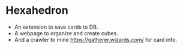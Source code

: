 # Hexahedron

 * An extension to save cards to DB.
 * A webpage to organize and create cubes.
 * And a crawler to mine https://gatherer.wizards.com/ for card info.
